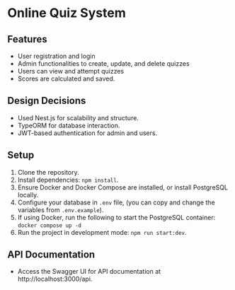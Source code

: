 # Online Quiz System

## Features

- User registration and login
- Admin functionalities to create, update, and delete quizzes
- Users can view and attempt quizzes
- Scores are calculated and saved.

## Design Decisions

- Used Nest.js for scalability and structure.
- TypeORM for database interaction.
- JWT-based authentication for admin and users.

## Setup

1. Clone the repository.
2. Install dependencies: `npm install`.
3. Ensure Docker and Docker Compose are installed, or install PostgreSQL locally.
4. Configure your database in `.env` file, (you can copy and change the variables from `.env.example`).
5. If using Docker, run the following to start the PostgreSQL container: `docker compose up -d`
6. Run the project in development mode: `npm run start:dev`.

## API Documentation

- Access the Swagger UI for API documentation at http://localhost:3000/api.
